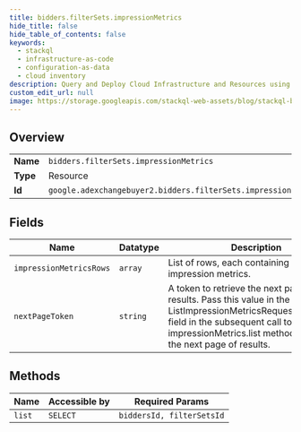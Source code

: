 ```yaml
---
title: bidders.filterSets.impressionMetrics
hide_title: false
hide_table_of_contents: false
keywords:
  - stackql
  - infrastructure-as-code
  - configuration-as-data
  - cloud inventory
description: Query and Deploy Cloud Infrastructure and Resources using SQL
custom_edit_url: null
image: https://storage.googleapis.com/stackql-web-assets/blog/stackql-blog-post-featured-image.png
---
```

  
    

## Overview
<table><tbody>
<tr><td><b>Name</b></td><td><code>bidders.filterSets.impressionMetrics</code></td></tr>
<tr><td><b>Type</b></td><td>Resource</td></tr>
<tr><td><b>Id</b></td><td><code>google.adexchangebuyer2.bidders.filterSets.impressionMetrics</code></td></tr>
</tbody></table>

## Fields
| Name | Datatype | Description |
| ---- | -------- | ----------- |
| `impressionMetricsRows` | `array` | List of rows, each containing a set of impression metrics. |
| `nextPageToken` | `string` | A token to retrieve the next page of results. Pass this value in the ListImpressionMetricsRequest.pageToken field in the subsequent call to the impressionMetrics.list method to retrieve the next page of results. |
## Methods
| Name | Accessible by | Required Params |
| ---- | ------------- | --------------- |
| `list` | `SELECT` | `biddersId, filterSetsId` |
